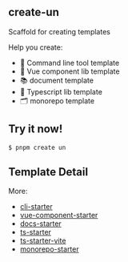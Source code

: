 ## create-un

Scaffold for creating templates

Help you create: 

* 🔧 Command line tool template
* 🖖 Vue component lib template
* 📚 document template 
* 🦾 Typescript lib template
* 🗂 monorepo template

## Try it now!

```shell
$ pnpm create un
```

## Template Detail

More: 

* [cli-starter](./templates/cli-starter/README.md)
* [vue-component-starter](./templates/vue-component-starter/README.md)
* [docs-starter](./templates/docs-starter/README.md)
* [ts-starter](./templates/ts-starter/README.md)
* [ts-starter-vite](./templates/ts-starter-vite/README.md)
* [monorepo-starter](./templates/monorepo/README.md)
